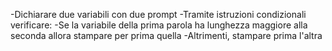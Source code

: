 <!-- CONSEGNA -->
<!-- L’utente inserisce due parole in successione, con due prompt.

Il software stampa prima la parola più corta, poi la parola più lunga. -->

<!-- RISOLUZIONE DEL PROBLEMA -->

-Dichiarare due variabili con due prompt
-Tramite istruzioni condizionali verificare:
    -Se la variabile della prima parola ha lunghezza maggiore alla seconda allora stampare per prima quella
    -Altrimenti, stampare prima l'altra